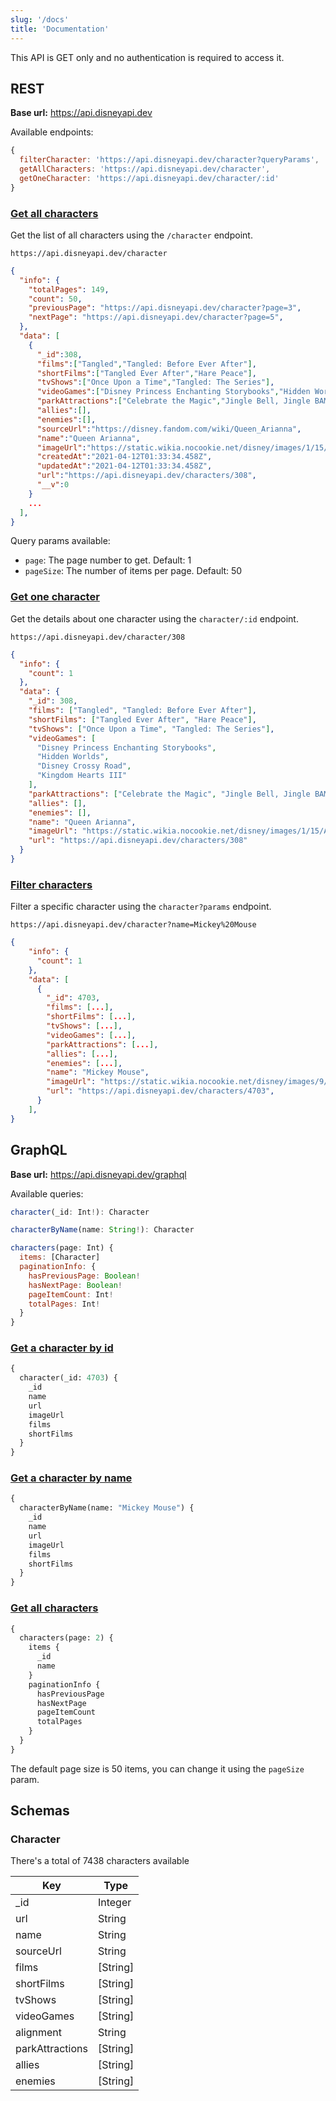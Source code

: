```yaml
---
slug: '/docs'
title: 'Documentation'
---
```


This API is GET only and no authentication is required to access it.

## REST

**Base url:** https://api.disneyapi.dev

Available endpoints:

```javascript
{
  filterCharacter: 'https://api.disneyapi.dev/character?queryParams',
  getAllCharacters: 'https://api.disneyapi.dev/character',
  getOneCharacter: 'https://api.disneyapi.dev/character/:id'
}
```

### [Get all characters](https://api.disneyapi.dev/character)

Get the list of all characters using the `/character` endpoint.

```
https://api.disneyapi.dev/character
```

```json
{
  "info": {
    "totalPages": 149,
    "count": 50,
    "previousPage": "https://api.disneyapi.dev/character?page=3",
    "nextPage": "https://api.disneyapi.dev/character?page=5",
  },
  "data": [
    {
      "_id":308,
      "films":["Tangled","Tangled: Before Ever After"],
      "shortFilms":["Tangled Ever After","Hare Peace"],
      "tvShows":["Once Upon a Time","Tangled: The Series"],
      "videoGames":["Disney Princess Enchanting Storybooks","Hidden Worlds","Disney Crossy Road","Kingdom Hearts III"],
      "parkAttractions":["Celebrate the Magic","Jingle Bell, Jingle BAM!"],
      "allies":[],
      "enemies":[],
      "sourceUrl":"https://disney.fandom.com/wiki/Queen_Arianna",
      "name":"Queen Arianna",
      "imageUrl":"https://static.wikia.nocookie.net/disney/images/1/15/Arianna_Tangled.jpg/revision/latest?cb=20160715191802",
      "createdAt":"2021-04-12T01:33:34.458Z",
      "updatedAt":"2021-04-12T01:33:34.458Z",
      "url":"https://api.disneyapi.dev/characters/308",
      "__v":0
    }
    ...
  ],
}
```

Query params available:

- `page`: The page number to get. Default: 1
- `pageSize`: The number of items per page. Default: 50

### [Get one character](https://api.disneyapi.dev/characters/308)

Get the details about one character using the `character/:id` endpoint.

```
https://api.disneyapi.dev/character/308
```

```json
{
  "info": {
    "count": 1
  },
  "data": {
    "_id": 308,
    "films": ["Tangled", "Tangled: Before Ever After"],
    "shortFilms": ["Tangled Ever After", "Hare Peace"],
    "tvShows": ["Once Upon a Time", "Tangled: The Series"],
    "videoGames": [
      "Disney Princess Enchanting Storybooks",
      "Hidden Worlds",
      "Disney Crossy Road",
      "Kingdom Hearts III"
    ],
    "parkAttractions": ["Celebrate the Magic", "Jingle Bell, Jingle BAM!"],
    "allies": [],
    "enemies": [],
    "name": "Queen Arianna",
    "imageUrl": "https://static.wikia.nocookie.net/disney/images/1/15/Arianna_Tangled.jpg",
    "url": "https://api.disneyapi.dev/characters/308"
  }
}
```

### [Filter characters](https://api.disneyapi.dev/character?name=Mickey%20Mouse)

Filter a specific character using the `character?params` endpoint.

```
https://api.disneyapi.dev/character?name=Mickey%20Mouse
```

```json
{
    "info": {
      "count": 1
    },
    "data": [
      {
        "_id": 4703,
        "films": [...],
        "shortFilms": [...],
        "tvShows": [...],
        "videoGames": [...],
        "parkAttractions": [...],
        "allies": [...],
        "enemies": [...],
        "name": "Mickey Mouse",
        "imageUrl": "https://static.wikia.nocookie.net/disney/images/9/99/Mickey_Mouse_Disney_3.jpeg",
        "url": "https://api.disneyapi.dev/characters/4703",
      }
    ],
}
```

## GraphQL

**Base url:** https://api.disneyapi.dev/graphql

Available queries:

```javascript
character(_id: Int!): Character

characterByName(name: String!): Character

characters(page: Int) {
  items: [Character]
  paginationInfo: {
    hasPreviousPage: Boolean!
    hasNextPage: Boolean!
    pageItemCount: Int!
    totalPages: Int!
  }
}
```

### [Get a character by id](<https://api.disneyapi.dev/graphql?query=%7B%0A%20%20character(_id%3A4703)%20%7B%0A%20%20%20%20_id%0A%09%09name%0A%20%20%20%20url%0A%20%20%20%20imageUrl%0A%20%20%20%20films%0A%20%20%20%20shortFilms%0A%20%20%7D%0A%7D>)

```graphql
{
  character(_id: 4703) {
    _id
    name
    url
    imageUrl
    films
    shortFilms
  }
}
```

### [Get a character by name](<https://api.disneyapi.dev/graphql?query=%7B%0A%20%20characterByName(name%3A%22Mickey%20Mouse%22)%20%7B%0A%20%20%20%20_id%0A%09%09name%0A%20%20%20%20url%0A%20%20%20%20imageUrl%0A%20%20%20%20films%0A%20%20%20%20shortFilms%0A%20%20%7D%0A%7D>)

```graphql
{
  characterByName(name: "Mickey Mouse") {
    _id
    name
    url
    imageUrl
    films
    shortFilms
  }
}
```

### [Get all characters](<https://api.disneyapi.dev/graphql?query=%7B%0A%20%20characters(page%3A%202)%20%7B%0A%20%20%20%20items%20%7B%0A%20%20%20%20%20%20_id%0A%20%20%20%20%20%20name%0A%20%20%20%20%7D%0A%20%20%20%20paginationInfo%20%7B%0A%20%20%20%20%20%20hasPreviousPage%0A%20%20%20%20%20%20hasNextPage%0A%20%20%20%20%20%20pageItemCount%0A%20%20%20%20%20%20totalPages%0A%20%20%20%20%7D%0A%20%20%7D%0A%7D>)

```graphql
{
  characters(page: 2) {
    items {
      _id
      name
    }
    paginationInfo {
      hasPreviousPage
      hasNextPage
      pageItemCount
      totalPages
    }
  }
}
```

The default page size is 50 items, you can change it using the `pageSize` param.

## Schemas

### Character

There's a total of 7438 characters available

| Key             | Type     |
| --------------- | -------- |
| \_id            | Integer  |
| url             | String   |
| name            | String   |
| sourceUrl       | String   |
| films           | [String] |
| shortFilms      | [String] |
| tvShows         | [String] |
| videoGames      | [String] |
| alignment       | String   |
| parkAttractions | [String] |
| allies          | [String] |
| enemies         | [String] |
